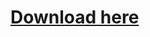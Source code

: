 # <a href="clientlauncher/launcher-fancy-4.5-SNAPSHOT.jar" download="PurpleClientLauncher">Download here</a>
